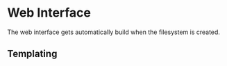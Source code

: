 # Web Interface

The web interface gets automatically build when the filesystem is created.

## Templating
